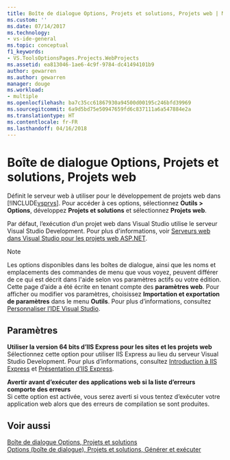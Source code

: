 ```yaml
---
title: Boîte de dialogue Options, Projets et solutions, Projets web | Microsoft Docs
ms.custom: ''
ms.date: 07/14/2017
ms.technology:
- vs-ide-general
ms.topic: conceptual
f1_keywords:
- VS.ToolsOptionsPages.Projects.WebProjects
ms.assetid: ea813046-1ae6-4c9f-9784-dc41494101b9
author: gewarren
ms.author: gewarren
manager: douge
ms.workload:
- multiple
ms.openlocfilehash: ba7c35cc61867930a94500d00195c246bfd39969
ms.sourcegitcommit: 6a9d5bd75e50947659fd6c837111a6a547884e2a
ms.translationtype: HT
ms.contentlocale: fr-FR
ms.lasthandoff: 04/16/2018
---
```

# <a name="options-dialog-box-projects-and-solutions-web-projects"></a>Boîte de dialogue Options, Projets et solutions, Projets web

Définit le serveur web à utiliser pour le développement de projets web dans [!INCLUDE[vsprvs](../../code-quality/includes/vsprvs_md.md)]. Pour accéder à ces options, sélectionnez **Outils > Options**, développez **Projets et solutions** et sélectionnez **Projets web**.

Par défaut, l’exécution d’un projet web dans Visual Studio utilise le serveur Visual Studio Development. Pour plus d'informations, voir [Serveurs web dans Visual Studio pour les projets web ASP.NET](http://msdn.microsoft.com/31d4f588-df59-4b7e-b9ea-e1f2dd204328).

> [!NOTE]
>  Les options disponibles dans les boîtes de dialogue, ainsi que les noms et emplacements des commandes de menu que vous voyez, peuvent différer de ce qui est décrit dans l'aide selon vos paramètres actifs ou votre édition. Cette page d’aide a été écrite en tenant compte des **paramètres web**. Pour afficher ou modifier vos paramètres, choisissez **Importation et exportation de paramètres** dans le menu **Outils**. Pour plus d’informations, consultez [Personnaliser l’IDE Visual Studio](../../ide/personalizing-the-visual-studio-ide.md).  
  
## <a name="settings"></a>Paramètres  

**Utiliser la version 64 bits d’IIS Express pour les sites et les projets web**  
Sélectionnez cette option pour utiliser IIS Express au lieu du serveur Visual Studio Development. Pour plus d’informations, consultez [Introduction à IIS Express](http://go.microsoft.com/?linkid=9747914) et [Présentation d’IIS Express](http://go.microsoft.com/?linkid=9747915).

**Avertir avant d’exécuter des applications web si la liste d’erreurs comporte des erreurs**  
Si cette option est activée, vous serez averti si vous tentez d’exécuter votre application web alors que des erreurs de compilation se sont produites.

## <a name="see-also"></a>Voir aussi  
[Boîte de dialogue Options, Projets et solutions](projects-and-solutions-options-dialog-box.md)  
[Options (boîte de dialogue), Projets et solutions, Générer et exécuter](options-dialog-box-projects-and-solutions-web-projects.md)